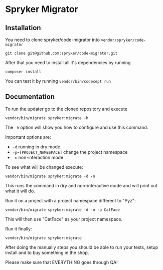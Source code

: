 # Spryker Migrator

## Installation

You need to clone spryker/code-migrator into `vendor/spryker/code-migrator`

```
git clone git@github.com:spryker/code-migrator.git
```

After that you need to install all it's dependencies by running 

```
composer install
```

You can test it by running `vendor/bin/codecept run`


## Documentation

To run the updater go to the cloned repository and execute

```
vendor/bin/migrate spryker:migrate -h
```

The `-h` option will show you how to configure and use this command.

Important options are:

- `-d` running in dry mode 
- `-p=[PROJECT_NAMESPACE]` change the project namespace
- `-n` non-interaction mode

To see what will be changed execute:

```
vendor/bin/migrate spryker:migrate -d -n
```

This runs the command in dry and non-interactive mode and will print out what it will do.


Run it on a project with a project namespace different to "Pyz":

```
vendor/bin/migrate spryker:migrate -d -n -p CatFace
```

This will then use "CatFace" as your project namespace.


Run it finally:

```
vendor/bin/migrate spryker:migrate
```

After doing the manually steps you should be able to run your tests, setup install and to buy something in the shop.

Please make sure that EVERYTHING goes through QA!
